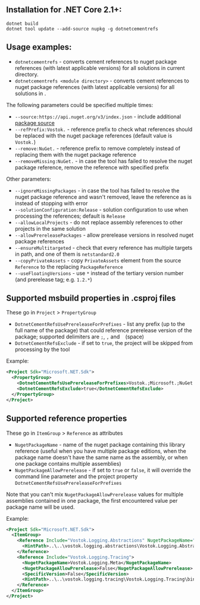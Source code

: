 ## Installation for .NET Core 2.1+:

```
dotnet build
dotnet tool update --add-source nupkg -g dotnetcementrefs
```


## Usage examples:

* `dotnetcementrefs` - converts cement references to nuget package references (with latest applicable versions) for all solutions in current directory.
* `dotnetcementrefs <module directory>` - converts cement references to nuget package references (with latest applicable versions) for all solutions in <module directory>.

The following parameters could be specified multiple times:
* `--source:https://api.nuget.org/v3/index.json` - include additional [package source](https://learn.microsoft.com/en-us/nuget/reference/nuget-config-file#package-source-sections)
* `--refPrefix:Vostok.` - reference prefix to check what references should be replaced with the nuget package references (default value is `Vostok.`)
* `--remove:NuGet.` - reference prefix to remove completely instead of replacing them with the nuget package reference
* `--removeMissing:NuGet.` - in case the tool has failed to resolve the nuget package reference, remove the reference with specified prefix

Other parameters:
* `--ignoreMissingPackages` - in case the tool has failed to resolve the nuget package reference and wasn't removed, leave the reference as is instead of stopping with error
* `--solutionConfiguration:Release` - solution configuration to use when processing the references; default is `Release`
* `--allowLocalProjects` - do not replace assembly references to other projects in the same solution
* `--allowPrereleasePackages` - allow prerelease versions in resolved nuget package references
* `--ensureMultitargeted` - check that every reference has multiple targets in path, and one of them is `netstandard2.0`
* `--copyPrivateAssets` - copy `PrivateAssets` element from the source `Reference` to the replacing `PackageReference`
* `--useFloatingVersions` - use `*` instead of the tertiary version number (and prerelease tag; e.g. `1.2.*`)

## Supported msbuild properties in .csproj files

These go in `Project` > `PropertyGroup`

* `DotnetCementRefsUsePrereleaseForPrefixes` - list any prefix (up to the full name of the package) that could reference prerelease version of the package; supported delimiters are `;`, `,` and ` ` (space)
* `DotnetCementRefsExclude` - if set to `true`, the project will be skipped from processing by the tool

Example:
```xml
<Project Sdk="Microsoft.NET.Sdk">
  <PropertyGroup>
    <DotnetCementRefsUsePrereleaseForPrefixes>Vostok.;Microsoft.;NuGet.;</DotnetCementRefsUsePrereleaseForPrefixes>
    <DotnetCementRefsExclude>true</DotnetCementRefsExclude>
  </PropertyGroup>
</Project>
```

## Supported reference properties

These go in `ItemGroup` > `Reference` as attributes

* `NugetPackageName` - name of the nuget package containing this library reference (useful when you have multiple package editions, when the package name doesn't have the same name as the assembly, or when one package contains multiple assemblies)
* `NugetPackageAllowPrerelease` - if set to `true` or `false`, it will override the command line parameter and the project property `DotnetCementRefsUsePrereleaseForPrefixes`

Note that you can't mix `NugetPackageAllowPrerelease` values for multiple assemblies contained in one package, the first encountered value per package name will be used.

Example:
```xml
<Project Sdk="Microsoft.NET.Sdk">
  <ItemGroup>
    <Reference Include="Vostok.Logging.Abstractions" NugetPackageName="Vostok.Logging.Meta" NugetPackageAllowPrerelease="False">
      <HintPath>..\..\vostok.logging.abstractions\Vostok.Logging.Abstractions\bin\Release\netstandard2.0\Vostok.Logging.Abstractions.dll</HintPath>
    </Reference>
    <Reference Include="Vostok.Logging.Tracing">
      <NugetPackageName>Vostok.Logging.Meta</NugetPackageName>
      <NugetPackageAllowPrerelease>False</NugetPackageAllowPrerelease>
      <SpecificVersion>False</SpecificVersion>
      <HintPath>..\..\vostok.logging.tracing\Vostok.Logging.Tracing\bin\Release\netstandard2.0\Vostok.Logging.Tracing.dll</HintPath>
    </Reference>
  </ItemGroup>
</Project>
```